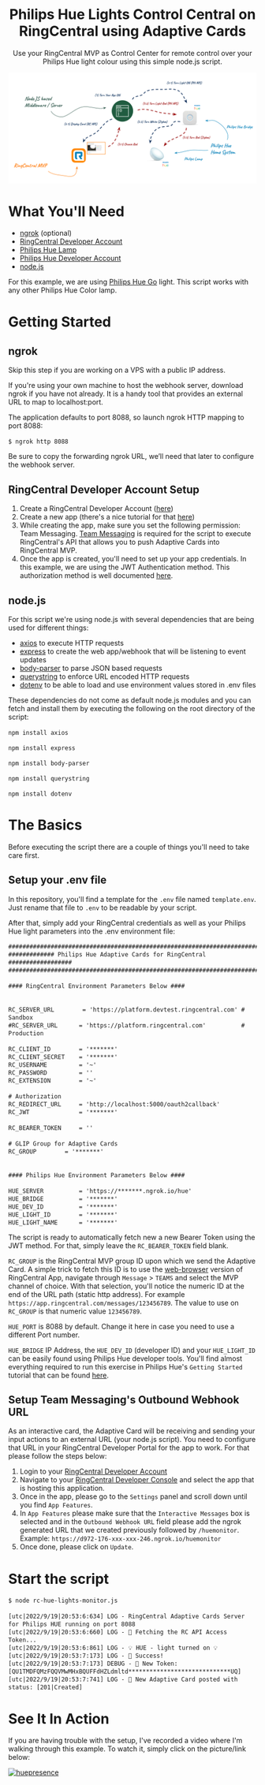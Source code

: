 <div align="center">
  
# Philips Hue Lights Control Central on RingCentral using Adaptive Cards 
Use your RingCentral MVP as Control Center for remote control over your Philips Hue light colour using this simple node.js script. 


<img src="https://raw.githubusercontent.com/fleitao/the-ringcentral-collection/main/hue-lights-adaptive-cards/resources/hue-lights-control-center-diagram.png" align="center">


</div>

# What You'll Need

* [ngrok](https://ngrok.com/) (optional)
* [RingCentral Developer Account](https://developers.ringcentral.com/login.html#/)
* [Philips Hue Lamp](https://www.philips-hue.com/en-gb) 
* [Philips Hue Developer Account](https://developers.meethue.com/)
* [node.js](https://nodejs.org/)

For this example, we are using [Philips Hue Go](https://www.lighting.philips.co.uk/consumer/choose-a-fixture/hue-go) light. This script works with any other Philips Hue Color lamp.

# Getting Started

## ngrok

Skip this step if you are working on a VPS with a public IP address.

If you're using your own machine to host the webhook server, download ngrok if you have not already. It is a handy tool that provides an external URL to map to localhost:port. 

The application defaults to port 8088, so launch ngrok HTTP mapping to port 8088:

```$ ngrok http 8088```

Be sure to copy the forwarding ngrok URL, we’ll need that later to configure the webhook server.

## RingCentral Developer Account Setup

1. Create a RingCentral Developer Account ([here](https://developers.ringcentral.com/free-tier-sign-up.html))
2. Create a new app (there's a nice tutorial for that [here](https://ringcentr.al/3rYMdwG))
3. While creating the app, make sure you set the following permission: Team Messaging. [Team Messaging](https://developers.ringcentral.com/api-reference/Adaptive-Cards/createGlipAdaptiveCard) is required for the script to execute RingCentral's API that allows you to push Adaptive Cards into RingCentral MVP. 
3. Once the app is created, you'll need to set up your app credentials. In this example, we are using the JWT Authentication method. This authorization method is well documented [here](https://developers.ringcentral.com/guide/authentication/jwt/create-jwt).

## node.js

For this script we're using node.js with several dependencies that are being used for different things:

* [axios](https://axios-http.com/) to execute HTTP requests
* [express](https://expressjs.com/) to create the web app/webhook that will be listening to event updates
* [body-parser](https://www.npmjs.com/package/body-parser) to parse JSON based requests
* [querystring](https://nodejs.org/api/querystring.html) to enforce URL encoded HTTP requests
* [dotenv](https://www.npmjs.com/package/dotenv) to be able to load and use environment values stored in .env files

These dependencies do not come as default node.js modules and you can fetch and install them by executing the following on the root directory of the script:

```npm install axios```

```npm install express```

```npm install body-parser```

```npm install querystring```

```npm install dotenv```


# The Basics

Before executing the script there are a couple of things you'll need to take care first.

## Setup your .env file

In this repository, you'll find a template for the `.env` file named `template.env`. Just rename that file to `.env` to be readable by your script.

After that, simply add your RingCentral credentials as well as your Philips Hue light parameters into the .env environment file:

```
###########################################################################
############# Philips Hue Adaptive Cards for RingCentral ##################
###########################################################################

#### RingCentral Environment Parameters Below ####


RC_SERVER_URL        = 'https://platform.devtest.ringcentral.com' # Sandbox
#RC_SERVER_URL      = 'https://platform.ringcentral.com'          # Production

RC_CLIENT_ID        = '*******'
RC_CLIENT_SECRET    = '*******'
RC_USERNAME         = '~'
RC_PASSWORD         = ''
RC_EXTENSION        = '~'

# Authorization
RC_REDIRECT_URL     = 'http://localhost:5000/oauth2callback'
RC_JWT              = '*******'

RC_BEARER_TOKEN     = ''

# GLIP Group for Adaptive Cards
RC_GROUP        = '*******'


#### Philips Hue Environment Parameters Below ####

HUE_SERVER          = 'https://*******.ngrok.io/hue'
HUE_BRIDGE          = '*******'
HUE_DEV_ID          = '*******'
HUE_LIGHT_ID        = '*******'
HUE_LIGHT_NAME      = '*******'
```

The script is ready to automatically fetch new a new Bearer Token using the JWT method. For that, simply leave the `RC_BEARER_TOKEN` field blank.

`RC_GROUP` is the RingCentral MVP group ID upon which we send the Adaptive Card. A simple trick to fetch this ID is to use the [web-browser](https://app.ringcentral.com/) version of RingCentral App, navigate through `Message` > `TEAMS` and select the MVP channel of choice. With that selection, you'll notice the numeric ID at the end of the URL path (static http address). For example `https://app.ringcentral.com/messages/123456789`. The value to use on `RC_GROUP` is that numeric value `123456789`.

`HUE_PORT` is 8088 by default. Change it here in case you need to use a different Port number.

`HUE_BRIDGE` IP Address, the `HUE_DEV_ID` (developer ID) and your `HUE_LIGHT_ID` can be easily found using Philips Hue developer tools. You'll find almost everything required to run this exercise in Philips Hue's `Getting Started` tutorial that can be found [here](https://developers.meethue.com/develop/get-started-2/).


## Setup Team Messaging's Outbound Webhook URL

As an interactive card, the Adaptive Card will be receiving and sending your input actions to an external URL (your node.js script). You need to configure that URL in your RingCentral Developer Portal for the app to work. For that please follow the steps below:

1. Login to your [RingCentral Developer Account](https://developers.ringcentral.com/login.html#/)
2. Navigate to your [RingCentral Developer Console](https://developers.ringcentral.com/my-account.html#/applications) and select the app that is hosting this application. 
3. Once in the app, please go to the `Settings` panel and scroll down until you find `App Features`. 
4. In `App Features` please make sure that the `Interactive Messages` box is selected and in the `Outbound Webhook URL` field please add the ngrok generated URL that we created previously followed by `/huemonitor`. Example: `https://d972-176-xxx-xxx-246.ngrok.io/huemonitor`
5. Once done, please click on `Update`.


# Start the script

```
$ node rc-hue-lights-monitor.js 

[utc|2022/9/19|20:53:6:634] LOG - RingCentral Adaptive Cards Server for Philips HUE running on port 8088
[utc|2022/9/19|20:53:6:660] LOG - 🔐 Fetching the RC API Access Token...
[utc|2022/9/19|20:53:6:861] LOG - 💡 HUE - light turned on 💡
[utc|2022/9/19|20:53:7:173] LOG - 🔐 Success!
[utc|2022/9/19|20:53:7:173] DEBUG - 🔐 New Token: [QU1TMDFQMzFQQVMwMHxBQUFFdHZLdmltd*****************************UQ]
[utc|2022/9/19|20:53:7:741] LOG - 📩 New Adaptive Card posted with status: [201|Created]

```

# See It In Action

If you are having trouble with the setup, I've recorded a video where I'm walking through this example. To watch it, simply click on the picture/link below:

[![huepresence](https://raw.githubusercontent.com/fleitao/the-ringcentral-collection/main/hue-lights-adaptive-cards/resources/hue-lights-control-center-cover.png)](https://youtu.be/pjGBl5rbj1s)

